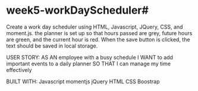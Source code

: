 # week5-workDayScheduler#
Create a work day scheduler using HTML, Javascript, JQuery, CSS, and moment.js.
the planner is set up so that hours passed are grey, future hours are green, and the current hour is red. When the save button is clicked, the text should be saved in local storage. 

USER STORY:
AS AN employee with a busy schedule I WANT to add important events to a daily planner SO THAT I can manage my time effectively

BUILT WITH:
Javascript
momentjs
jQuery
HTML
CSS
Boostrap

